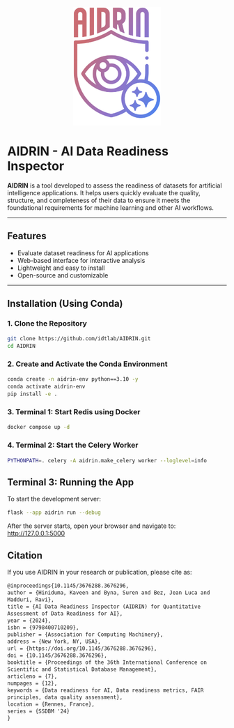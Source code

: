 <p align='center'>
    <img src="aidrin/images/logo.png" alt="Preview" alt="AIDRIN logo" style="width: 40%; height: auto; align: center"/>
</p>

# AIDRIN - AI Data Readiness Inspector


**AIDRIN** is a tool developed to assess the readiness of datasets for artificial intelligence applications. It helps users quickly evaluate the quality, structure, and completeness of their data to ensure it meets the foundational requirements for machine learning and other AI workflows.

---

## Features

- Evaluate dataset readiness for AI applications
- Web-based interface for interactive analysis
- Lightweight and easy to install
- Open-source and customizable

---

## Installation (Using Conda)

### 1. Clone the Repository

```bash
git clone https://github.com/idtlab/AIDRIN.git
cd AIDRIN
```

### 2. Create and Activate the Conda Environment

```bash
conda create -n aidrin-env python==3.10 -y
conda activate aidrin-env
pip install -e .
```

### 3. Terminal 1: Start Redis using Docker

```bash
docker compose up -d 
```
### 4. Terminal 2: Start the Celery Worker

```bash
PYTHONPATH=. celery -A aidrin.make_celery worker --loglevel=info
```

## Terminal 3: Running the App

To start the development server:

```bash
flask --app aidrin run --debug
```

After the server starts, open your browser and navigate to: http://127.0.0.1:5000

## Citation
If you use AIDRIN in your research or publication, please cite as:

```
@inproceedings{10.1145/3676288.3676296,
author = {Hiniduma, Kaveen and Byna, Suren and Bez, Jean Luca and Madduri, Ravi},
title = {AI Data Readiness Inspector (AIDRIN) for Quantitative Assessment of Data Readiness for AI},
year = {2024},
isbn = {9798400710209},
publisher = {Association for Computing Machinery},
address = {New York, NY, USA},
url = {https://doi.org/10.1145/3676288.3676296},
doi = {10.1145/3676288.3676296},
booktitle = {Proceedings of the 36th International Conference on Scientific and Statistical Database Management},
articleno = {7},
numpages = {12},
keywords = {Data readiness for AI, Data readiness metrics, FAIR principles, data quality assessment},
location = {Rennes, France},
series = {SSDBM '24}
}
```
